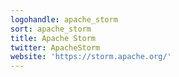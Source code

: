```yaml
---
logohandle: apache_storm
sort: apache_storm
title: Apache Storm
twitter: ApacheStorm
website: 'https://storm.apache.org/'
---
```

